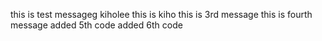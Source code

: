 this is test messageg
kiholee this is kiho
this is 3rd message
this is fourth message
added 5th code
added 6th code
